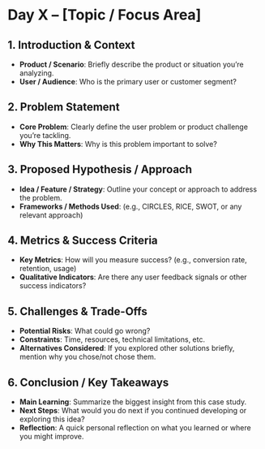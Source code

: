 # Day X – [Topic / Focus Area]

## 1. Introduction & Context
- **Product / Scenario**: Briefly describe the product or situation you’re analyzing.
- **User / Audience**: Who is the primary user or customer segment?

## 2. Problem Statement
- **Core Problem**: Clearly define the user problem or product challenge you’re tackling.
- **Why This Matters**: Why is this problem important to solve?

## 3. Proposed Hypothesis / Approach
- **Idea / Feature / Strategy**: Outline your concept or approach to address the problem.
- **Frameworks / Methods Used**: (e.g., CIRCLES, RICE, SWOT, or any relevant approach)

## 4. Metrics & Success Criteria
- **Key Metrics**: How will you measure success? (e.g., conversion rate, retention, usage)
- **Qualitative Indicators**: Are there any user feedback signals or other success indicators?

## 5. Challenges & Trade-Offs
- **Potential Risks**: What could go wrong?
- **Constraints**: Time, resources, technical limitations, etc.
- **Alternatives Considered**: If you explored other solutions briefly, mention why you chose/not chose them.

## 6. Conclusion / Key Takeaways
- **Main Learning**: Summarize the biggest insight from this case study.
- **Next Steps**: What would you do next if you continued developing or exploring this idea?
- **Reflection**: A quick personal reflection on what you learned or where you might improve.

